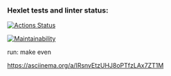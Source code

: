 ### Hexlet tests and linter status:
[![Actions Status](https://github.com/bombom70/php-project-lvl1/workflows/hexlet-check/badge.svg)](https://github.com/bombom70/php-project-lvl1/actions)

[![Maintainability](https://api.codeclimate.com/v1/badges/108a5575bdae8a469ee3/maintainability)](https://codeclimate.com/github/bombom70/php-project-lvl1/maintainability)

run:
    make even

https://asciinema.org/a/IRsnvEtzUHJ8oPTfzLAx7ZT1M